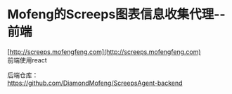 # Mofeng的Screeps图表信息收集代理--前端

[http://screeps.mofengfeng.com](http://screeps.mofengfeng.com)  
前端使用react

后端仓库：  
https://github.com/DiamondMofeng/ScreepsAgent-backend
